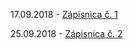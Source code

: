 17.09.2018 - [Zápisnica č. 1](https://xstrbal.github.io/TP/zapisnice/zapisnica1.pdf)

25.09.2018 - [Zápisnica č. 2](https://xstrbal.github.io/TP/zapisnice/zapisnica2.pdf)
